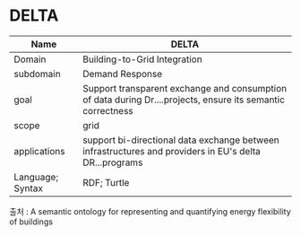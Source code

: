# DELTA

| Name             | DELTA                                                                                                       |
| ---------------- | ----------------------------------------------------------------------------------------------------------- |
| Domain           | Building-to-Grid Integration                                                                                |
| subdomain        | Demand Response                                                                                             |
| goal             | Support transparent exchange and consumption of data during Dr....projects, ensure its semantic correctness |
| scope            | grid                                                                                                        |
| applications     | support bi-directional data exchange between infrastructures and providers in EU's delta DR...programs      |
| Language; Syntax | RDF; Turtle                                                                                                            |



출처 :  A semantic ontology for representing and quantifying energy flexibility of buildings